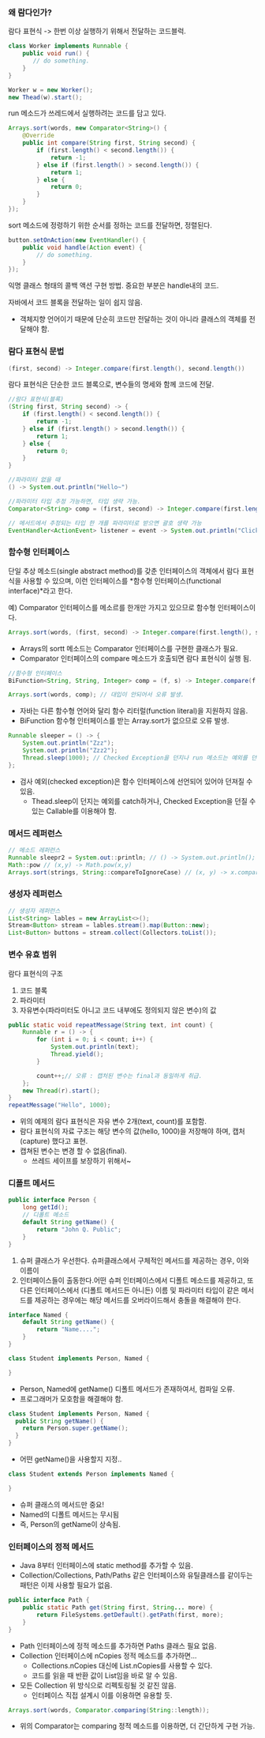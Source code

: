 ### 왜 람다인가?
람다 표현식 -> 한번 이상 실행하기 위해서 전달하는 코드블럭.

````java
class Worker implements Runnable {
    public void run() {
       // do something.
    }
}

Worker w = new Worker();
new Thead(w).start();
````
run 메소드가 쓰레드에서 실행하려는 코드를 담고 있다.


````java
Arrays.sort(words, new Comparator<String>() {
    @Override
    public int compare(String first, String second) {
        if (first.length() < second.length()) {
            return -1;
        } else if (first.length() > second.length()) {
            return 1;
        } else {
            return 0;
        }
    }
});
````
sort 메소드에 정령하기 위한 순서를 정하는 코드를 전달하면, 정렬된다.

````java
button.setOnAction(new EventHandler() {
    public void handle(Action event) {
        // do something.
    }
});
````
익명 클래스 형태의 콜백 액션 구현 방법. 중요한 부분은 handle내의 코드.

자바에서 코드 블록을 전달하는 일이 쉽지 않음.
* 객체지향 언어이기 때문에 단순히 코드만 전달하는 것이 아니라 클래스의 객체를 전달해야 함.

### 람다 표현식 문법
````java
(first, second) -> Integer.compare(first.length(), second.length())
````
람다 표현식은 단순한 코드 블록으로, 변수들의 명세와 함께 코드에 전달.

````java
//람다 표현식(블록)
(String first, String second) -> {
    if (first.length() < second.length()) {
        return -1;
    } else if (first.length() > second.length()) {
        return 1;
    } else {
        return 0;
    }
}

//파라미터 없을 때
() -> System.out.println("Hello~")

//파라미터 타입 추정 가능하면, 타입 생략 가능.
Comparator<String> comp = (first, second) -> Integer.compare(first.length(), second.length()));

// 메서드에서 추정되는 타입 한 개를 파라미터로 받으면 괄호 생략 가능
EventHandler<ActionEvent> listener = event -> System.out.println("Click~");
````

### 함수형 인터페이스
단일 추상 메소드(single abstract method)를 갖춘 인터페이스의 객체에서 람다 표현식을 사용할 수 있으며, 이런 인터페이스를 *함수형 인터페이스(functional interface)*라고 한다.

예) Comparator 인터페이스를 메소르를 한개만 가지고 있으므로 함수형 인터페이스이다.

````java
Arrays.sort(words, (first, second) -> Integer.compare(first.length(), second.length()));
````
* Arrays의 sortt 메소드는 Comparator<String> 인터페이스를 구현한 클래스가 필요.
* Comparator 인터페이스의 compare 메소드가 호출되면 람다 표현식이 실행 됨.

````java
//함수형 인터페이스
BiFunction<String, String, Integer> comp = (f, s) -> Integer.compare(f.length(), s.length());

Arrays.sort(words, comp); // 대입이 안되어서 오류 발생.
````
* 자바는 다른 함수형 언어와 달리 함수 리터럴(function literal)을 지원하지 않음.
* BiFunction 함수형 인터페이스를 받는 Array.sort가 없으므로 오류 발생.

````java
Runnable sleeper = () -> {
    System.out.println("Zzz");
    System.out.println("Zzz2");
    Thread.sleep(1000); // Checked Exception을 던지나 run 메소드는 예외를 던지지 않아서 오류.
};
````
* 검사 예외(checked exception)은 함수 인터페이스에 선언되어 있어야 던져질 수 있음.
    * Thead.sleep이 던지는 예외를 catch하거나, Checked Exception을 던질 수 있는 Callable를 이용해야 함.
 
### 메서드 레퍼런스
````java
// 메소드 레퍼런스
Runnable sleepr2 = System.out::println; // () -> System.out.println();
Math::pow // (x,y) -> Math.pow(x,y)
Arrays.sort(strings, String::compareToIgnoreCase) // (x, y) -> x.compareToIgnoreCase(y)
````

### 생성자 레퍼런스
````java
// 생성자 레퍼런스
List<String> lables = new ArrayList<>();
Stream<Button> stream = lables.stream().map(Button::new);
List<Button> buttons = stream.collect(Collectors.toList());
````

### 변수 유효 범위
람다 표현식의 구조

1. 코드 블록
2. 파라미터
3. 자유변수(파라미터도 아니고 코드 내부에도 정의되지 않은 변수)의 값

````java
public static void repeatMessage(String text, int count) {
    Runnable r = () -> {
        for (int i = 0; i < count; i++) {
            System.out.println(text);
            Thread.yield();
        }

        count++;// 오류 : 캡처된 변수는 final과 동일하게 취급.
    };
    new Thread(r).start();
}
repeatMessage("Hello", 1000);

````
* 위의 예제의 람다 표현식은 자유 변수 2개(text, count)를 포함함.
* 람다 표현식의 자료 구조는 해당 변수의 값(hello, 1000)을 저장해야 하며, 캡처(capture) 했다고 표현.
* 캡쳐된 변수는 변경 할 수 없음(final).
    * 쓰레드 세이프를 보장하기 위해서~

### 디폴트 메서드
````java
public interface Person {
    long getId();
    // 디폴트 메소드
    default String getName() {
        return "John Q. Public";
    }
}
````

1. 슈퍼 클래스가 우선한다. 슈퍼클래스에서 구체적인 메서드를 제공하는 경우, 이와 이름이 
2. 인터페이스들이 출동한다.어떤 슈퍼 인터페이스에서 디폴트 메소드를 제공하고, 또 다른 인터페이스에서
(디폴트 메서드든 아니든) 이름 및 파라미터 타입이 같은 메서드를 제공하는 경우에는 해당 메서드를
오버라이드해서 충돌을 해결해야 한다.

````java
interface Named {
    default String getName() {
        return "Name....";
    }
}

class Student implements Person, Named {

}
````
* Person, Named에 getName() 디폴트 메서드가 존재하여서, 컴파일 오류.
* 프로그래머가 모호함을 해결해야 함.

````java
class Student implements Person, Named {
  public String getName() {
    return Person.super.getName();
  }
}
````
* 어떤 getName()을 사용할지 지정..

````java
class Student extends Person implements Named {

}
````
* 슈퍼 클래스의 메서드만 중요!
* Named의 디폴트 메서드는 무시됨
* 즉, Person의 getName이 상속됨.

### 인터페이스의 정적 메서드
* Java 8부터 인터페이스에 static method를 추가할 수 있음.
* Collection/Collections, Path/Paths 같은 인터페이스와 유틸클래스를 같이두는 패턴은
이제 사용할 필요가 없음.

````java
public interface Path {
    public static Path get(String first, String... more) {
        return FileSystems.getDefault().getPath(first, more);
    }
}
````
* Path 인터페이스에 정적 메소드를 추가하면 Paths 클래스 필요 없음.
* Collection 인터페이스에 nCopies 정적 메소드를 추가하면...
    * Collections.nCopies 대신에 List.nCopies를 사용할 수 있다.
    * 코드를 읽을 때 반환 값이 List임을 바로 알 수 있음.
* 모든 Collection 위 방식으로 리펙토링될 것 같진 않음.
    * 인터페이스 직접 설계시 이를 이용하면 유용할 듯.

````java
Arrays.sort(words, Comparator.comparing(String::length));
````
* 위의 Comparator는 comparing 정적 메소드를 이용하면, 더 간단하게 구현 가능.